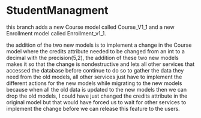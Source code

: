 # StudentManagment

this branch adds a new Course model called Course_V1_1 and a new Enrollment model called Enrollment_v1_1.

the addition of the two new models is to implement a change in the Course model where the credits attribute needed to be changed from an int to a decimal with the precision(5,2), the addition of these two new models makes it so that the change is nondestructive and lets all other services that accessed the database before continue to do so to gather the data they need from the old models, all other services just have to implement the different actions for the new models while migrating to the new models because when all the old data is updated to the new models then we can drop the old models, I could have just changed the credits attribute in the original model but that would have forced us to wait for other services to implement the change before we can release this feature to the users.